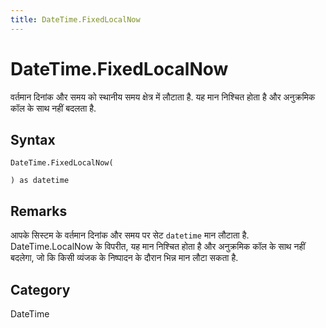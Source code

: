 ```yaml
---
title: DateTime.FixedLocalNow
---
```


# DateTime.FixedLocalNow


वर्तमान दिनांक और समय को स्थानीय समय क्षेत्र में लौटाता है. यह मान निश्चित होता है और अनुक्रमिक कॉल के साथ नहीं बदलता है.


## Syntax

```powerquery
DateTime.FixedLocalNow(

) as datetime
```


## Remarks

आपके सिस्टम के वर्तमान दिनांक और समय पर सेट <code>datetime</code> मान लौटाता है. DateTime.LocalNow के विपरीत, यह मान निश्चित होता है और अनुक्रमिक कॉल के साथ नहीं बदलेगा, जो कि किसी व्यंजक के निष्पादन के दौरान भिन्न मान लौटा सकता है.



## Category
DateTime
